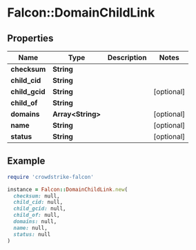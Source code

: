 # Falcon::DomainChildLink

## Properties

| Name | Type | Description | Notes |
| ---- | ---- | ----------- | ----- |
| **checksum** | **String** |  |  |
| **child_cid** | **String** |  |  |
| **child_gcid** | **String** |  | [optional] |
| **child_of** | **String** |  |  |
| **domains** | **Array&lt;String&gt;** |  | [optional] |
| **name** | **String** |  | [optional] |
| **status** | **String** |  | [optional] |

## Example

```ruby
require 'crowdstrike-falcon'

instance = Falcon::DomainChildLink.new(
  checksum: null,
  child_cid: null,
  child_gcid: null,
  child_of: null,
  domains: null,
  name: null,
  status: null
)
```

